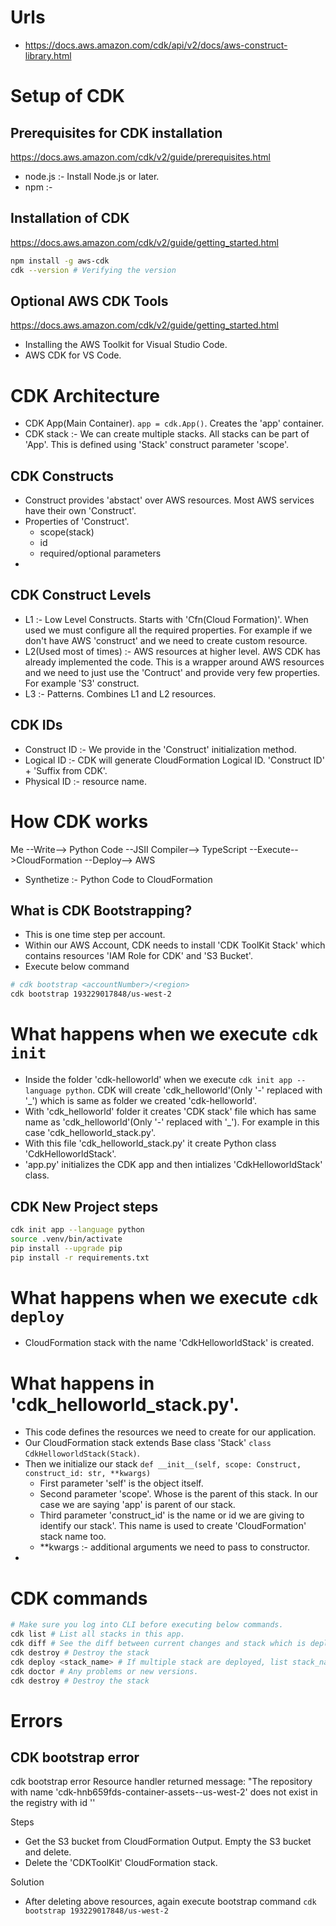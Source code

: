 # Urls
- https://docs.aws.amazon.com/cdk/api/v2/docs/aws-construct-library.html

# Setup of CDK

## Prerequisites for CDK installation
https://docs.aws.amazon.com/cdk/v2/guide/prerequisites.html

- node.js :- Install Node.js or later.
- npm :- 

## Installation of CDK 
https://docs.aws.amazon.com/cdk/v2/guide/getting_started.html

```sh
npm install -g aws-cdk
cdk --version # Verifying the version
```

## Optional AWS CDK Tools
https://docs.aws.amazon.com/cdk/v2/guide/getting_started.html
- Installing the AWS Toolkit for Visual Studio Code.
- AWS CDK for VS Code.

# CDK Architecture
- CDK App(Main Container). `app = cdk.App()`. Creates the 'app' container.
- CDK stack :- We can create multiple stacks. All stacks can be part of 'App'. This is defined using 'Stack' construct parameter 'scope'.

## CDK Constructs
- Construct provides 'abstact' over AWS resources. Most AWS services have their own 'Construct'.
- Properties of 'Construct'.
    - scope(stack)
    - id 
    - required/optional parameters
- 

## CDK Construct Levels
- L1 :- Low Level Constructs. Starts with 'Cfn(Cloud Formation)<ResourceName>'. When used we must configure all the required properties. For example if we don't have AWS 'construct' and we need to create custom resource.
- L2(Used most of times) :- AWS resources at higher level. AWS CDK has already implemented the code. This is a wrapper around AWS resources and we need to just use the 'Contruct' and provide very few properties. For example 'S3' construct.
- L3 :- Patterns. Combines L1 and L2 resources. 

## CDK IDs
- Construct ID :- We provide in the 'Construct' initialization method.
- Logical ID :- CDK will generate CloudFormation Logical ID. 'Construct ID' + 'Suffix from CDK'.
- Physical ID :- resource name.


# How CDK works
Me --Write--> Python Code --JSII Compiler--> TypeScript --Execute-->CloudFormation --Deploy--> AWS 

- Synthetize :- Python Code to CloudFormation

## What is CDK Bootstrapping?
- This is one time step per account. 
- Within our AWS Account, CDK needs to install 'CDK ToolKit Stack' which contains resources 'IAM Role for CDK' and 'S3 Bucket'.
- Execute below command
```sh
# cdk bootstrap <accountNumber>/<region>
cdk bootstrap 193229017848/us-west-2
```

# What happens when we execute `cdk init`
- Inside the folder 'cdk-helloworld' when we execute `cdk init app --language python`. CDK will create 'cdk_helloworld'(Only '-' replaced with '_') which is same as folder we created 'cdk-helloworld'.
- With 'cdk_helloworld' folder it creates 'CDK stack' file which has same name as 'cdk_helloworld'(Only '-' replaced with '_'). For example in this case 'cdk_helloworld_stack.py'.
- With this file 'cdk_helloworld_stack.py' it create Python class 'CdkHelloworldStack'.
- 'app.py' initializes the CDK app and then intializes 'CdkHelloworldStack' class.

## CDK New Project steps
```sh
cdk init app --language python
source .venv/bin/activate
pip install --upgrade pip
pip install -r requirements.txt

```

# What happens when we execute `cdk deploy`
- CloudFormation stack with the name 'CdkHelloworldStack' is created.

# What happens in 'cdk_helloworld_stack.py'.
- This code defines the resources we need to create for our application.
- Our CloudFormation stack extends Base class 'Stack' `class CdkHelloworldStack(Stack)`.
- Then we initialize our stack `def __init__(self, scope: Construct, construct_id: str, **kwargs)`
    - First parameter 'self' is the object itself.
    - Second parameter 'scope'. Whose is the parent of this stack. In our case we are saying 'app' is parent of our stack.
    - Third parameter 'construct_id' is the name or id we are giving to identify our stack'. This name is used to create 'CloudFormation' stack name too.
    - **kwargs :- additional arguments we need to pass to constructor.
- 

# CDK commands
```sh
# Make sure you log into CLI before executing below commands.
cdk list # List all stacks in this app.
cdk diff # See the diff between current changes and stack which is deployed
cdk destroy # Destroy the stack
cdk deploy <stack_name> # If multiple stack are deployed, list stack_name
cdk doctor # Any problems or new versions.
cdk destroy # Destroy the stack
```

# Errors
## CDK bootstrap error 
cdk bootstrap error Resource handler returned message: "The repository with name 'cdk-hnb659fds-container-assets--us-west-2' does not exist in the registry with id ''

Steps
- Get the S3 bucket from CloudFormation Output. Empty the S3 bucket and delete.
- Delete the 'CDKToolKit' CloudFormation stack.

Solution
- After deleting above resources, again execute bootstrap command `cdk bootstrap 193229017848/us-west-2`


